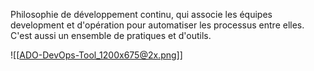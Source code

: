 
Philosophie de développement continu, qui associe les équipes development et d'opération pour automatiser les processus entre elles. 
C'est aussi un ensemble de pratiques et d'outils.

![[ADO-DevOps-Tool_1200x675@2x.png]]

